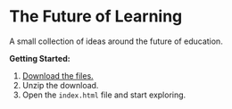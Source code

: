 # The Future of Learning

A small collection of ideas around the future of education.

**Getting Started:**

1. [Download the files.](https://github.com/cferdinandi/future-of-learning/archive/master.zip)
2. Unzip the download.
3. Open the `index.html` file and start exploring.
